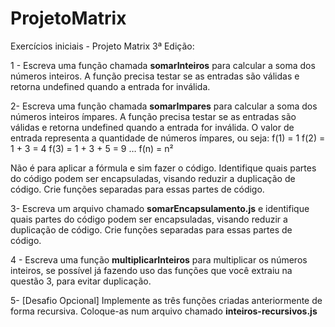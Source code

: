 # ProjetoMatrix

Exercícios iniciais - Projeto Matrix 3ª Edição:

1 - Escreva uma função chamada **somarInteiros** para calcular a soma dos números inteiros.
A função precisa testar se as entradas são válidas e retorna undefined quando a entrada for inválida.

2- Escreva uma função chamada **somarImpares** para calcular a soma dos números inteiros ímpares.
A função precisa testar se as entradas são válidas e retorna undefined quando a entrada for inválida.
O valor de entrada representa a quantidade de números ímpares, ou seja:
f(1) = 1
f(2) = 1 + 3 = 4
f(3) = 1 + 3 + 5 = 9
…
f(n) = n²

Não é para aplicar a fórmula e sim fazer o código.
Identifique quais partes do código podem ser encapsuladas, visando reduzir a duplicação de código. Crie funções separadas para essas partes de código.

3- Escreva um arquivo chamado **somarEncapsulamento.js** e identifique quais partes do código podem ser encapsuladas, visando reduzir a duplicação de código. Crie funções separadas para essas partes de código.

4 - Escreva uma função **multiplicarInteiros** para multiplicar os números inteiros, se possível já fazendo uso das funções que você extraiu na questão 3, para evitar duplicação.

5- [Desafio Opcional] Implemente as três funções criadas anteriormente de forma recursiva.
Coloque-as num arquivo chamado **inteiros-recursivos.js**
